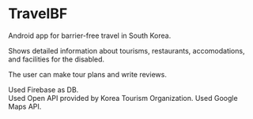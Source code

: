 # TravelBF

Android app for barrier-free travel in South Korea.</br>

Shows detailed information about tourisms, restaurants, accomodations, and facilities for the disabled.</br>

The user can make tour plans and write reviews. </br>

Used Firebase as DB.</br>
Used Open API provided by Korea Tourism Organization.
Used Google Maps API.

